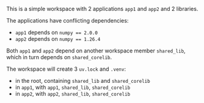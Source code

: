 This is a simple workspace with 2 applications `app1` and `app2` and 2 libraries.

The applications have conflicting dependencies:

- `app1` depends on `numpy == 2.0.0`
- `app2` depends on `numpy == 1.26.4`

Both `app1` and `app2` depend on another workspace member `shared_lib`, which in turn depends on
`shared_corelib`.

The workspace will create 3 `uv.lock` and `.venv`:

- in the root, containing `shared_lib` and `shared_corelib`
- in `app1`, with `app1`, `shared_lib`, `shared_corelib`
- in `app2`, with `app2`, `shared_lib`, `shared_corelib`
